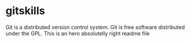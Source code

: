 # gitskills
Git is a distributed version control system.
Git is free software distributed under the GPL.
This is an hero absolutelly right readme file
